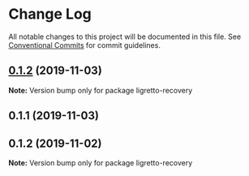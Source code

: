 # Change Log

All notable changes to this project will be documented in this file.
See [Conventional Commits](https://conventionalcommits.org) for commit guidelines.

## [0.1.2](http://gitlab.mems.fun:2224/memebattle/frontend/compare/ligretto-recovery@0.1.1...ligretto-recovery@0.1.2) (2019-11-03)

**Note:** Version bump only for package ligretto-recovery





## 0.1.1 (2019-11-03)



## 0.1.2 (2019-11-02)

**Note:** Version bump only for package ligretto-recovery
